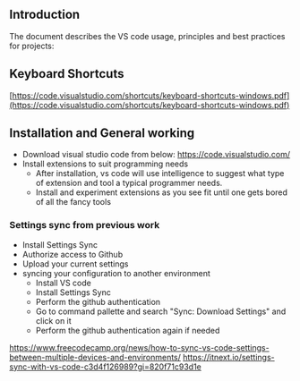 ## Introduction
The document describes the VS code usage, principles and best practices for projects:

## Keyboard Shortcuts

[https://code.visualstudio.com/shortcuts/keyboard-shortcuts-windows.pdf](https://code.visualstudio.com/shortcuts/keyboard-shortcuts-windows.pdf)


## Installation and General working

- Download visual studio code from below:
    https://code.visualstudio.com/
- Install extensions to suit programming needs
    - After installation, vs code will use intelligence to suggest what type of extension and tool a typical programmer needs. 
    - Install and experiment extensions as you see fit until one gets bored of all the fancy tools
    

### Settings sync from previous work

- Install Settings Sync
- Authorize access to Github
- Upload your current settings
- syncing your configuration to another environment
    - Install VS code
    - Install Settings Sync
    - Perform the github authentication 
    - Go to command pallette and search "Sync: Download Settings" and click on it
    - Perform the github authentication again if needed


https://www.freecodecamp.org/news/how-to-sync-vs-code-settings-between-multiple-devices-and-environments/
https://itnext.io/settings-sync-with-vs-code-c3d4f126989?gi=820f71c93d1e